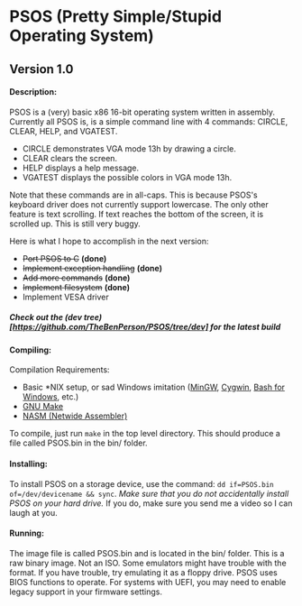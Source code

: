 # PSOS (Pretty Simple/Stupid Operating System)
## Version 1.0

#### Description:

PSOS is a (very) basic x86 16-bit operating system written in assembly.
Currently all PSOS is, is a simple command line with 4 commands: CIRCLE, CLEAR, HELP, and VGATEST.

- CIRCLE demonstrates VGA mode 13h by drawing a circle.
- CLEAR clears the screen.
- HELP displays a help message.
- VGATEST displays the possible colors in VGA mode 13h.

Note that these commands are in all-caps.
This is because PSOS's keyboard driver does not currently support lowercase.
The only other feature is text scrolling.
If text reaches the bottom of the screen, it is scrolled up.
This is still very buggy.

Here is what I hope to accomplish in the next version:

- ~~Port PSOS to C~~ **(done)**
- ~~Implement exception handling~~ **(done)**
- ~~Add more commands~~ **(done)**
- ~~Implement filesystem~~ **(done)**
- Implement VESA driver

##### Check out the *(dev tree)[https://github.com/TheBenPerson/PSOS/tree/dev]* for the latest build

#### Compiling:

Compilation Requirements:

- Basic *NIX setup, or sad Windows imitation ([MinGW](http://mingw.org/), [Cygwin](https://cygwin.com/), [Bash for Windows](https://msdn.microsoft.com/en-us/commandline/wsl/about), etc.)
- [GNU Make](https://www.gnu.org/software/make/)
- [NASM (Netwide Assembler)](http://www.nasm.us/)

To compile, just run `make` in the top level directory.
This should produce a file called PSOS.bin in the bin/ folder.

#### Installing:

To install PSOS on a storage device, use the command: `dd if=PSOS.bin of=/dev/devicename && sync`.
*Make sure that you do not accidentally install PSOS on your hard drive.*
If you do, make sure you send me a video so I can laugh at you.

#### Running:

The image file is called PSOS.bin and is located in the bin/ folder.
This is a raw binary image. Not an ISO.
Some emulators might have trouble with the format.
If you have trouble, try emulating it as a floppy drive.
PSOS uses BIOS functions to operate. For systems with UEFI, you may need to enable legacy support in your firmware settings.
